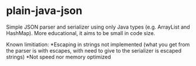 # plain-java-json
Simple JSON parser and serializer using only Java types (e.g. ArrayList and HashMap).
More educational, it aims to be small in code size.

Known limitiation:
*Escaping in strings not implemented (what you get from the parser is with escapes, with need to give to the serializer is escaped strings)
*Not speed nor memory optimized 

